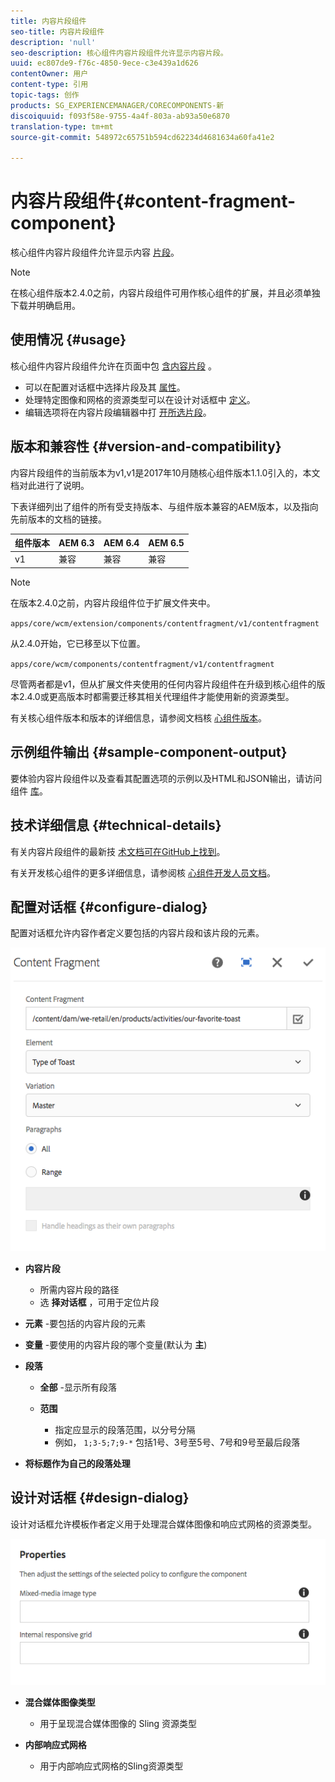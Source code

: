 ```yaml
---
title: 内容片段组件
seo-title: 内容片段组件
description: 'null'
seo-description: 核心组件内容片段组件允许显示内容片段。
uuid: ec807de9-f76c-4850-9ece-c3e439a1d626
contentOwner: 用户
content-type: 引用
topic-tags: 创作
products: SG_EXPERIENCEMANAGER/CORECOMPONENTS-新
discoiquuid: f093f58e-9755-4a4f-803a-ab93a50e6870
translation-type: tm+mt
source-git-commit: 548972c65751b594cd62234d4681634a60fa41e2

---
```



# 内容片段组件{#content-fragment-component}

核心组件内容片段组件允许显示内容 [片段](https://helpx.adobe.com/experience-manager/6-5/assets/using/content-fragments.html)。

>[!NOTE]
>
>在核心组件版本2.4.0之前，内容片段组件可用作核心组件的扩展，并且必须单独下载并明确启用。

## 使用情况 {#usage}

核心组件内容片段组件允许在页面中包 [含内容片段](https://helpx.adobe.com/experience-manager/6-5/assets/using/content-fragments.html) 。

* 可以在配置对话框中选择片段及其 [属性](#configure-dialog)。
* 处理特定图像和网格的资源类型可以在设计对话框中 [定义](#design-dialog)。
* 编辑选项将在内容片段编辑器中打 [开所选片段](https://helpx.adobe.com/content/help/en/experience-manager/6-5/assets/using/content-fragments.html)。

## 版本和兼容性 {#version-and-compatibility}

内容片段组件的当前版本为v1,v1是2017年10月随核心组件版本1.1.0引入的，本文档对此进行了说明。

下表详细列出了组件的所有受支持版本、与组件版本兼容的AEM版本，以及指向先前版本的文档的链接。

| 组件版本 | AEM 6.3 | AEM 6.4 | AEM 6.5 |
|--- |--- |--- |---|
| v1 | 兼容 | 兼容 | 兼容 |

>[!NOTE]
>
>在版本2.4.0之前，内容片段组件位于扩展文件夹中。
>
> `apps/core/wcm/extension/components/contentfragment/v1/contentfragment`
> 
>从2.4.0开始，它已移至以下位置。
>
>`apps/core/wcm/components/contentfragment/v1/contentfragment`
>
>尽管两者都是v1，但从扩展文件夹使用的任何内容片段组件在升级到核心组件的版本2.4.0或更高版本时都需要迁移其相关代理组件才能使用新的资源类型。

有关核心组件版本和版本的详细信息，请参阅文档核 [心组件版本](versions.md)。

## 示例组件输出 {#sample-component-output}

要体验内容片段组件以及查看其配置选项的示例以及HTML和JSON输出，请访问组件 [库](http://opensource.adobe.com/aem-core-wcm-components/library/content-fragment.html)。

## 技术详细信息 {#technical-details}

有关内容片段组件的最新技 [术文档可在GitHub上找到](https://github.com/adobe/aem-core-wcm-components/tree/master/content/src/content/jcr_root/apps/core/wcm/components/contentfragment/v1/contentfragment)。

有关开发核心组件的更多详细信息，请参阅核 [心组件开发人员文档](developing.md)。

## 配置对话框 {#configure-dialog}

配置对话框允许内容作者定义要包括的内容片段和该片段的元素。

![](assets/chlimage_1-87.png)

* **内容片段**

   * 所需内容片段的路径
   * 选 **择对话框** ，可用于定位片段

* **元素** -要包括的内容片段的元素
* **变量** -要使用的内容片段的哪个变量(默认为 **主**)

* **段落**

   * **全部** -显示所有段落
   * **范围**

      * 指定应显示的段落范围，以分号分隔
      * 例如， `1;3-5;7;9-*` 包括1号、3号至5号、7号和9号至最后段落

* **将标题作为自己的段落处理**

## 设计对话框 {#design-dialog}

设计对话框允许模板作者定义用于处理混合媒体图像和响应式网格的资源类型。

![](assets/chlimage_1-88.png)

* **混合媒体图像类型**

   * 用于呈现混合媒体图像的 Sling 资源类型

* **内部响应式网格**

   * 用于内部响应式网格的Sling资源类型